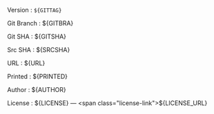 
Version
: `${GITTAG}`

Git Branch
: ${GITBRA}

Git SHA
: ${GITSHA}

Src SHA
: ${SRCSHA}

URL
: ${URL}

Printed
: ${PRINTED}

Author
: ${AUTHOR}

License
: ${LICENSE} — <span class="license-link">${LICENSE_URL}</span>

